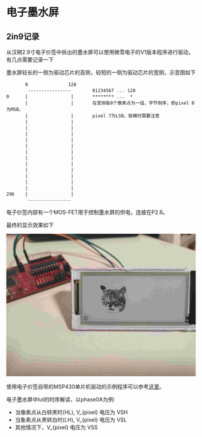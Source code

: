 # 电子墨水屏

## 2in9记录

从汉朔2.9寸电子价签中拆出的墨水屏可以使用微雪电子的V1版本程序进行驱动，有几点需要记录一下

墨水屏较长的一侧为驱动芯片的高侧，较短的一侧为驱动芯片的宽侧，示意图如下

```
       0               128
        ----------------        01234567 ... 128
0      |                |       ******** ...  * 
       |                |       在宽侧每8个像素点为一组，字节倒序，即pixel 0为MSB，
       |                |       pixel 7为LSB，取模时需要注意
       |                |
       |                |
       |                |
       |                |
       |                |
       |                |
       |                |
       |                |
       |                |
       |                |
       |                |
       |                |
296    |                |
        ----------------

```

电子价签内部有一个MOS-FET用于控制墨水屏的供电，连接在P2.6。

最终的显示效果如下

![epaper](epaper.jpg)

使用电子价签自带的MSP430单片机驱动的示例程序可以参考[这里](https://github.com/ieiao/hanshow-2in9-epaper)。

电子墨水屏中lut的时序解读，以phase0A为例:

* 当像素点从白转黑时(HL), V_{pixel} 电压为 VSH
* 当象素点从黑转白时(LH), V_{pixel} 电压为 VSL
* 其他情况下，V_{pixel} 电压为 VSS
